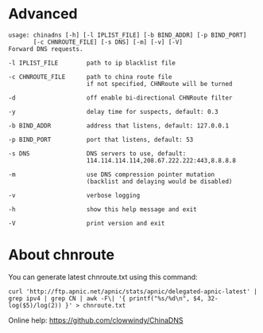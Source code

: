 # Advanced
    usage: chinadns [-h] [-l IPLIST_FILE] [-b BIND_ADDR] [-p BIND_PORT]
           [-c CHNROUTE_FILE] [-s DNS] [-m] [-v] [-V]
    Forward DNS requests.

    -l IPLIST_FILE        path to ip blacklist file

    -c CHNROUTE_FILE      path to china route file
                          if not specified, CHNRoute will be turned

    -d                    off enable bi-directional CHNRoute filter

    -y                    delay time for suspects, default: 0.3

    -b BIND_ADDR          address that listens, default: 127.0.0.1

    -p BIND_PORT          port that listens, default: 53

    -s DNS                DNS servers to use, default:
                          114.114.114.114,208.67.222.222:443,8.8.8.8

    -m                    use DNS compression pointer mutation
                          (backlist and delaying would be disabled)

    -v                    verbose logging

    -h                    show this help message and exit

    -V                    print version and exit

# About chnroute
You can generate latest chnroute.txt using this command:

    curl 'http://ftp.apnic.net/apnic/stats/apnic/delegated-apnic-latest' | grep ipv4 | grep CN | awk -F\| '{ printf("%s/%d\n", $4, 32-log($5)/log(2)) }' > chnroute.txt

Online help: <https://github.com/clowwindy/ChinaDNS>